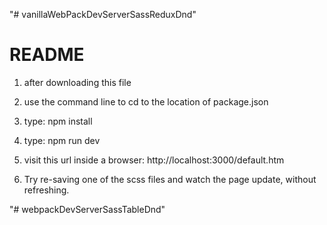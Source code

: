 "# vanillaWebPackDevServerSassReduxDnd" 

# README #

1) after downloading this file

2) use the command line to cd to the location of package.json

3) type: npm install

4) type: npm run dev

5) visit this url inside a browser: 
http://localhost:3000/default.htm

6) Try re-saving one of the scss files and watch the page update, without refreshing.

"# webpackDevServerSassTableDnd" 
